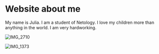 # Website about me

My name is Julia. I am a student of Netology. I love my children more than anything in the world. I am very hardworking.

![IMG_2710](https://github.com/yuliyaDanzy/Website/assets/117021886/9400c24a-8b0a-478c-89ca-6e1fd5f20d04)

![IMG_1373](https://github.com/yuliyaDanzy/Website/assets/117021886/7fe8e52f-8118-4aa9-9114-9adbb8776d90)